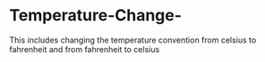 # Temperature-Change-
This includes changing the temperature convention from celsius to fahrenheit and from fahrenheit to celsius
